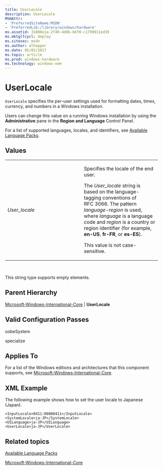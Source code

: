 ```yaml
---
title: UserLocale
description: UserLocale
MSHAttr:
- 'PreferredSiteName:MSDN'
- 'PreferredLib:/library/windows/hardware'
ms.assetid: 31880e1a-2f40-4d8b-b6f0-c1799911ed39
ms.mktglfcycl: deploy
ms.sitesec: msdn
ms.author: alhopper
ms.date: 05/02/2017
ms.topic: article
ms.prod: windows-hardware
ms.technology: windows-oem
---
```


# UserLocale


`UserLocale` specifies the per-user settings used for formatting dates, times, currency, and numbers in a Windows installation.

Users can change this value on a running Windows installation by using the **Administrative** pane in the **Region and Language** Control Panel.

For a list of supported languages, locales, and identifiers, see [Available Language Packs](http://go.microsoft.com/fwlink/?LinkId=206620).

## Values


<table>
<colgroup>
<col width="50%" />
<col width="50%" />
</colgroup>
<tbody>
<tr class="odd">
<td><p><em>User_locale</em></p></td>
<td><p>Specifies the locale of the end user.</p>
<p>The <em>User_locale</em> string is based on the language-tagging conventions of RFC 3066. The pattern <em>language</em>-<em>region</em> is used, where <em>language</em> is a language code and <em>region</em> is a country or region identifier (for example, <strong>en-US</strong>, <strong>fr-FR</strong>, or <strong>es-ES</strong>).</p>
<p>This value is not case-sensitive.</p></td>
</tr>
</tbody>
</table>

 

This string type supports empty elements.

## Parent Hierarchy


[Microsoft-Windows-International-Core](microsoft-windows-international-core.md) | **UserLocale**

## Valid Configuration Passes


oobeSystem

specialize

## Applies To


For a list of the Windows editions and architectures that this component supports, see [Microsoft-Windows-International-Core](microsoft-windows-international-core.md).

## XML Example


The following example shows how to set the user locale to Japanese (Japan).

``` syntax
<InputLocale>0411:00000411</InputLocale> 
<SystemLocale>ja-JP</SystemLocale> 
<UILanguage>ja-JP</UILanguage> 
<UserLocale>ja-JP</UserLocale>
```

## Related topics


[Available Language Packs](http://go.microsoft.com/fwlink/p/?linkid=200318)

[Microsoft-Windows-International-Core](microsoft-windows-international-core.md)

 

 







